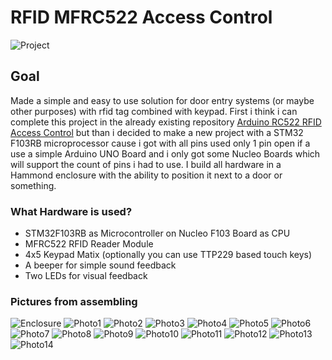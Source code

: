# RFID MFRC522 Access Control #

![Project](https://github.com/ninharp/STM32F103_RFID_Access_Control/blob/master/doc/images/project.jpg?raw=true)

## Goal ##

Made a simple and easy to use solution for door entry systems (or maybe other purposes) with rfid tag combined with keypad.
First i think i can complete this project in the already existing repository [Arduino RC522 RFID Access Control](https://github.com/omersiar/RFID522-Door-Unlock) but than i decided to make a new project with a STM32 F103RB microprocessor cause i got with all pins used only 1 pin open if a use a simple Arduino UNO Board and i only got some Nucleo Boards which will support the count of pins i had to use.
I build all hardware in a Hammond enclosure with the ability to position it next to a door or something.

### What Hardware is used? ###

* STM32F103RB as Microcontroller on Nucleo F103 Board as CPU
* MFRC522 RFID Reader Module
* 4x5 Keypad Matix (optionally you can use TTP229 based touch keys)
* A beeper for simple sound feedback
* Two LEDs for visual feedback

### Pictures from assembling ###

![Enclosure](https://github.com/ninharp/STM32F103_RFID_Access_Control/blob/master/doc/images/photo0.jpg?raw=true)
![Photo1](https://github.com/ninharp/STM32F103_RFID_Access_Control/blob/master/doc/images/photo1.jpg?raw=true)
![Photo2](https://github.com/ninharp/STM32F103_RFID_Access_Control/blob/master/doc/images/photo2.jpg?raw=true)
![Photo3](https://github.com/ninharp/STM32F103_RFID_Access_Control/blob/master/doc/images/photo3.jpg?raw=true)
![Photo4](https://github.com/ninharp/STM32F103_RFID_Access_Control/blob/master/doc/images/photo4.jpg?raw=true)
![Photo5](https://github.com/ninharp/STM32F103_RFID_Access_Control/blob/master/doc/images/photo5.jpg?raw=true)
![Photo6](https://github.com/ninharp/STM32F103_RFID_Access_Control/blob/master/doc/images/photo6.jpg?raw=true)
![Photo7](https://github.com/ninharp/STM32F103_RFID_Access_Control/blob/master/doc/images/photo7.jpg?raw=true)
![Photo8](https://github.com/ninharp/STM32F103_RFID_Access_Control/blob/master/doc/images/photo8.jpg?raw=true)
![Photo9](https://github.com/ninharp/STM32F103_RFID_Access_Control/blob/master/doc/images/photo9.jpg?raw=true)
![Photo10](https://github.com/ninharp/STM32F103_RFID_Access_Control/blob/master/doc/images/photo10.jpg?raw=true)
![Photo11](https://github.com/ninharp/STM32F103_RFID_Access_Control/blob/master/doc/images/photo11.jpg?raw=true)
![Photo12](https://github.com/ninharp/STM32F103_RFID_Access_Control/blob/master/doc/images/photo12.jpg?raw=true)
![Photo13](https://github.com/ninharp/STM32F103_RFID_Access_Control/blob/master/doc/images/photo13.jpg?raw=true)
![Photo14](https://github.com/ninharp/STM32F103_RFID_Access_Control/blob/master/doc/images/photo14.jpg?raw=true)
